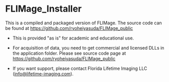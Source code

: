 # FLIMage_Installer

This is a compiled and packaged version of FLIMage. The source code can be found at https://github.com/ryoheiyasuda/FLIMage_public

* This is provided "as is" for academic and educational use.

* For acquisition of data, you need to get commercial and licensed DLLs in the application folder. Please see source code page at https://github.com/ryoheiyasuda/FLIMage_public

* If you want support, please contact Florida Lifetime Imaging LLC (info@lifetime-imaging.com). 
